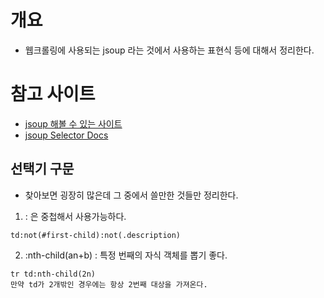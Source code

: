# 개요
- 웹크롤링에 사용되는 jsoup 라는 것에서 사용하는 표현식 등에 대해서 정리한다. 

# 참고 사이트
- [jsoup 해볼 수 있는 사이트](https://try.jsoup.org/)
- [jsoup Selector Docs](https://jsoup.org/apidocs/org/jsoup/select/Selector.html)

## 선택기 구문
- 찾아보면 굉장히 많은데 그 중에서 쓸만한 것들만 정리한다. 

1) : 은 중첩해서 사용가능하다.
```
td:not(#first-child):not(.description)
```

2) :nth-child(an+b) : 특정 번째의 자식 객체를 뽑기 좋다. 
```
tr td:nth-child(2n) 
만약 td가 2개밖인 경우에는 항상 2번째 대상을 가져온다.
```


